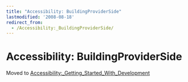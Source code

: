 ```yaml
---
title: "Accessibility: BuildingProviderSide"
lastmodified: '2008-08-18'
redirect_from:
  - /Accessibility:_BuildingProviderSide/
---
```


Accessibility: BuildingProviderSide
===================================

Moved to [Accessibility:\_Getting\_Started\_With\_Development](/Accessibility:_Getting_Started_With_Development "Accessibility: Getting Started With Development")

